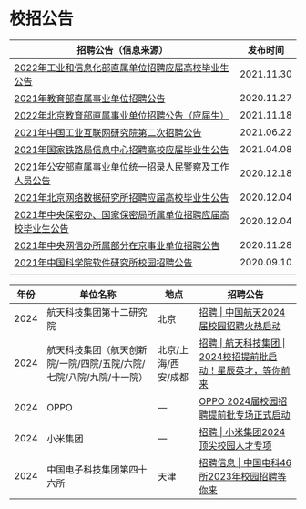 # 校招公告

| 招聘公告（信息来源）                                         | 发布时间   |
| ------------------------------------------------------------ | ---------- |
| [2022年工业和信息化部直属单位招聘应届高校毕业生公告](http://www.shiyebian.net/xinxi/395825.html) | 2021.11.30 |
| [2021年教育部直属事业单位招聘公告](http://www.shiyebian.net/xinxi/360589.html) | 2020.11.27 |
| [2022年北京教育部直属事业单位招聘公告（应届生）](http://www.shiyebian.net/xinxi/394777.html) | 2021.11.18 |
| [2021年中国工业互联网研究院第二次招聘公告](http://www.shiyebian.net/xinxi/380762.html) | 2021.06.22 |
| [2021年国家铁路局信息中心招聘高校应届毕业生公告](http://www.shiyebian.net/xinxi/371674.html) | 2021.04.08 |
| [2021年公安部直属事业单位统一招录人民警察及工作人员公告](http://www.shiyebian.net/xinxi/362514.html) | 2020.12.18 |
| [2021年北京网络数据研究所招聘应届高校毕业生公告](http://www.shiyebian.net/xinxi/361385.html) | 2020.12.04 |
| [2021年中央保密办、国家保密局所属单位招聘应届高校毕业生公告](http://www.shiyebian.net/xinxi/361387.html) | 2020.12.04 |
| [2021年中央网信办所属部分在京事业单位招聘公告](http://www.shiyebian.net/xinxi/360774.html) | 2020.11.28 |
| [2021年中国科学院软件研究所校园招聘公告](http://www.shiyebian.net/xinxi/351450.html) | 2020.09.10 |
|                                                              |            |



| 年份 | 单位名称                                                     | 地点                | 招聘公告                                                     |
| ---- | ------------------------------------------------------------ | ------------------- | ------------------------------------------------------------ |
| 2024 | 航天科技集团第十二研究院                                     | 北京                | [招聘 \| 中国航天2024届校园招聘火热启动](https://mp.weixin.qq.com/s/yZXy_kly2XZwWrTkTfTZSw) |
| 2024 | 航天科技集团（航天创新院/一院/四院/五院/六院/七院/八院/九院/十一院） | 北京/上海/西安/成都 | [招聘 \| 航天科技集团 \| 2024校招提前批启动！星辰英才，等你前来](https://mp.weixin.qq.com/s/wy5xr3wbTMo6N8UoG0x5HA) |
| 2024 | OPPO                                                         | —                   | [OPPO 2024届校园招聘提前批专场正式启动](https://mp.weixin.qq.com/s/sM49t4GfRM4n6_thgRFnJA) |
| 2024 | 小米集团                                                     | —                   | [招聘 \| 小米集团2024顶尖校园人才专项](https://mp.weixin.qq.com/s/sHnMZzsGAFlu8JKhXIjXag) |
| 2024 | 中国电子科技集团第四十六所                                   | 天津                | [招聘信息 \| 中国电科46所2023年校园招聘等你来](https://mp.weixin.qq.com/s/-dZXgZBArn2AH1Pq4rXF2A) |

